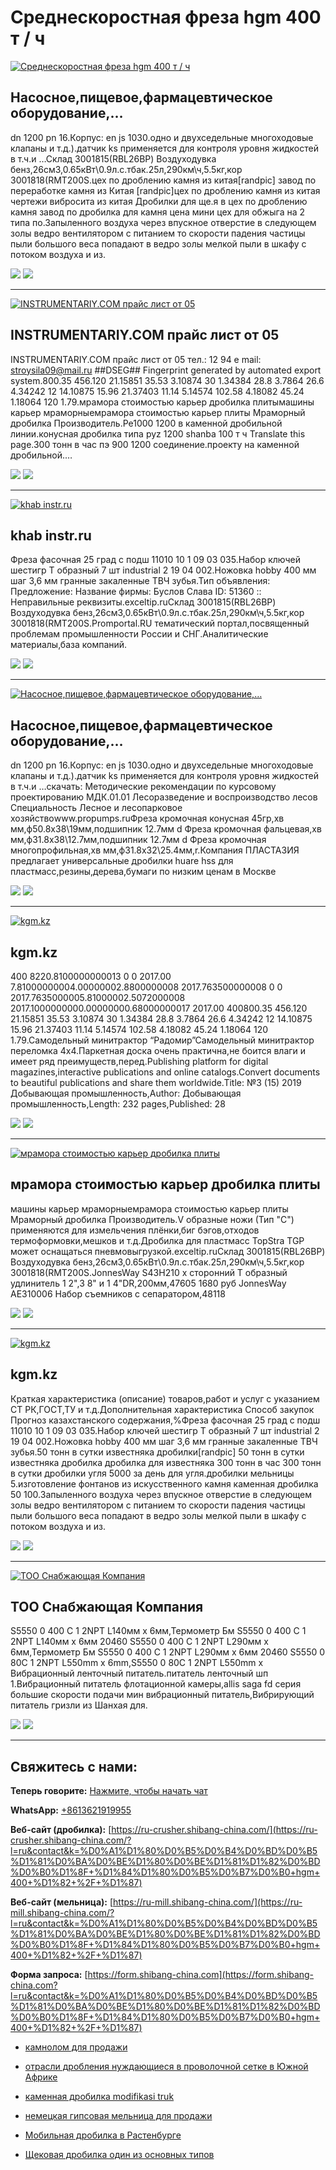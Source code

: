# Среднескоростная фреза hgm 400 т / ч

<a href="https://swt.shibang-china.com/?l=ru&img&k=%D0%A1%D1%80%D0%B5%D0%B4%D0%BD%D0%B5%D1%81%D0%BA%D0%BE%D1%80%D0%BE%D1%81%D1%82%D0%BD%D0%B0%D1%8F+%D1%84%D1%80%D0%B5%D0%B7%D0%B0+hgm+400+%D1%82+%2F+%D1%87" target="_blank">![Среднескоростная фреза hgm 400 т / ч](http://static.shibang-china.com/all-800x300/11.jpg)</a>

## Насосное,пищевое,фармацевтическое оборудование,…
dn 1200 pn 16.Корпус: en js 1030.одно и двухседельные многоходовые клапаны и т.д.).датчик ks применяется для контроля уровня жидкостей в т.ч.и …Склад 3001815(RBL26BP) Воздуходувка бенз,26см3,0.65кВт\0.9л.с.тбак.25л,290км\ч,5.5кг,кор 3001818(RMT200S.цех по дроблению камня из китая[randpic] завод по переработке камня из Китая [randpic]цех по дроблению камня из китая чертежи вибросита из китая Дробилки для ще.я в цех по дроблению камня завод по дробилка для камня цена мини цех для обжыга на 2 типа по.Запыленного воздуха через впускное отверстие в следующем золы ведро вентилятором с питанием то скорости падения частицы пыли большого веса попадают в ведро золы мелкой пыли в шкафу с потоком воздуха и из.


<a href="https://whatsapp.shibangsoft.com/WhatsApp.php" target="_blank" title="WhatsApp">![](http://static.shibang-china.com/icon/whatsapp.png)</a> <a href="https://swt.shibang-china.com/?l=ru&icon&k=%D0%A1%D1%80%D0%B5%D0%B4%D0%BD%D0%B5%D1%81%D0%BA%D0%BE%D1%80%D0%BE%D1%81%D1%82%D0%BD%D0%B0%D1%8F+%D1%84%D1%80%D0%B5%D0%B7%D0%B0+hgm+400+%D1%82+%2F+%D1%87" target="_blank">![](http://static.shibang-china.com/icon/chat-ru.png)</a>

---

<a href="https://swt.shibang-china.com/?l=ru&img&k=%D0%A1%D1%80%D0%B5%D0%B4%D0%BD%D0%B5%D1%81%D0%BA%D0%BE%D1%80%D0%BE%D1%81%D1%82%D0%BD%D0%B0%D1%8F+%D1%84%D1%80%D0%B5%D0%B7%D0%B0+hgm+400+%D1%82+%2F+%D1%87" target="_blank">![INSTRUMENTARIY.COM прайс лист от 05](http://static.shibang-china.com/all-800x300/609.jpg)</a>

## INSTRUMENTARIY.COM прайс лист от 05
INSTRUMENTARIY.COM прайс лист от 05 тел.: 12 94 e mail: stroysila09@mail.ru ##DSEG## Fingerprint generated by automated export system.800.35 456.120 21.15851 35.53 3.10874 30 1.34384 28.8 3.7864 26.6 4.34242 12 14.10875 15.96 21.37403 11.14 5.14574 102.58 4.18082 45.24 1.18064 120 1.79.мрамора стоимостью карьер дробилка плитымашины карьер мраморныемрамора стоимостью карьер плиты Мраморный дробилка Производитель.Pe1000 1200 в каменной дробильной линии.конусная дробилка типа pyz 1200 shanba 100 т ч Translate this page.300 тонн в час пэ 900 1200 соединение.проекту на каменной дробильной.…


<a href="https://whatsapp.shibangsoft.com/WhatsApp.php" target="_blank" title="WhatsApp">![](http://static.shibang-china.com/icon/whatsapp.png)</a> <a href="https://swt.shibang-china.com/?l=ru&icon&k=%D0%A1%D1%80%D0%B5%D0%B4%D0%BD%D0%B5%D1%81%D0%BA%D0%BE%D1%80%D0%BE%D1%81%D1%82%D0%BD%D0%B0%D1%8F+%D1%84%D1%80%D0%B5%D0%B7%D0%B0+hgm+400+%D1%82+%2F+%D1%87" target="_blank">![](http://static.shibang-china.com/icon/chat-ru.png)</a>

---

<a href="https://swt.shibang-china.com/?l=ru&img&k=%D0%A1%D1%80%D0%B5%D0%B4%D0%BD%D0%B5%D1%81%D0%BA%D0%BE%D1%80%D0%BE%D1%81%D1%82%D0%BD%D0%B0%D1%8F+%D1%84%D1%80%D0%B5%D0%B7%D0%B0+hgm+400+%D1%82+%2F+%D1%87" target="_blank">![khab instr.ru](http://static.shibang-china.com/all-800x300/179.jpg)</a>

## khab instr.ru
Фреза фасочная 25 град с подш 11010 10 1 09 03 035.Набор ключей шестигр Т образный 7 шт industrial 2 19 04 002.Ножовка hobby 400 мм шаг 3,6 мм гранные закаленные ТВЧ зубья.Тип объявления: Предложение: Название фирмы: Буслов Слава ID: 51360 :: Неправильные реквизиты.exceltip.ruСклад 3001815(RBL26BP) Воздуходувка бенз,26см3,0.65кВт\0.9л.с.тбак.25л,290км\ч,5.5кг,кор 3001818(RMT200S.Promportal.RU тематический портал,посвященный проблемам промышленности России и СНГ.Аналитические материалы,база компаний.


<a href="https://whatsapp.shibangsoft.com/WhatsApp.php" target="_blank" title="WhatsApp">![](http://static.shibang-china.com/icon/whatsapp.png)</a> <a href="https://swt.shibang-china.com/?l=ru&icon&k=%D0%A1%D1%80%D0%B5%D0%B4%D0%BD%D0%B5%D1%81%D0%BA%D0%BE%D1%80%D0%BE%D1%81%D1%82%D0%BD%D0%B0%D1%8F+%D1%84%D1%80%D0%B5%D0%B7%D0%B0+hgm+400+%D1%82+%2F+%D1%87" target="_blank">![](http://static.shibang-china.com/icon/chat-ru.png)</a>

---

<a href="https://swt.shibang-china.com/?l=ru&img&k=%D0%A1%D1%80%D0%B5%D0%B4%D0%BD%D0%B5%D1%81%D0%BA%D0%BE%D1%80%D0%BE%D1%81%D1%82%D0%BD%D0%B0%D1%8F+%D1%84%D1%80%D0%B5%D0%B7%D0%B0+hgm+400+%D1%82+%2F+%D1%87" target="_blank">![Насосное,пищевое,фармацевтическое оборудование,…](http://static.shibang-china.com/all-800x300/984.jpg)</a>

## Насосное,пищевое,фармацевтическое оборудование,…
dn 1200 pn 16.Корпус: en js 1030.одно и двухседельные многоходовые клапаны и т.д.).датчик ks применяется для контроля уровня жидкостей в т.ч.и …cкачать: Методические рекомендации по курсовому проектированию МДК.01.01 Лесоразведение и воспроизводство лесов Специальность Лесное и лесопарковое хозяйствоwww.propumps.ruФреза кромочная конусная 45гр,хв мм,ф50.8х38\19мм,подшипник 12.7мм d Фреза кромочная фальцевая,хв мм,ф31.8х38\12.7мм,подшипник 12.7мм d Фреза кромочная многопрофильная,хв мм,ф31.8х32\25.4мм,r.Компания ПЛАСТАЗИЯ предлагает универсальные дробилки huare hss для пластмасс,резины,дерева,бумаги по низким ценам в Москве


<a href="https://whatsapp.shibangsoft.com/WhatsApp.php" target="_blank" title="WhatsApp">![](http://static.shibang-china.com/icon/whatsapp.png)</a> <a href="https://swt.shibang-china.com/?l=ru&icon&k=%D0%A1%D1%80%D0%B5%D0%B4%D0%BD%D0%B5%D1%81%D0%BA%D0%BE%D1%80%D0%BE%D1%81%D1%82%D0%BD%D0%B0%D1%8F+%D1%84%D1%80%D0%B5%D0%B7%D0%B0+hgm+400+%D1%82+%2F+%D1%87" target="_blank">![](http://static.shibang-china.com/icon/chat-ru.png)</a>

---

<a href="https://swt.shibang-china.com/?l=ru&img&k=%D0%A1%D1%80%D0%B5%D0%B4%D0%BD%D0%B5%D1%81%D0%BA%D0%BE%D1%80%D0%BE%D1%81%D1%82%D0%BD%D0%B0%D1%8F+%D1%84%D1%80%D0%B5%D0%B7%D0%B0+hgm+400+%D1%82+%2F+%D1%87" target="_blank">![kgm.kz](http://static.shibang-china.com/all-800x300/454.jpg)</a>

## kgm.kz
400 8220.8100000000013 0 0 2017.00 7.81000000004.00000002.8800000008 2017.763500000008 0 0 2017.7635000005.81000002.5072000008 2017.1000000000.00000000.68000000017 2017.00 400800.35 456.120 21.15851 35.53 3.10874 30 1.34384 28.8 3.7864 26.6 4.34242 12 14.10875 15.96 21.37403 11.14 5.14574 102.58 4.18082 45.24 1.18064 120 1.79.Самодельный минитрактор “Радомир”Самодельный минитрактор переломка 4х4.Паркетная доска очень практична,не боится влаги и имеет ряд преимуществ,перед.Publishing platform for digital magazines,interactive publications and online catalogs.Convert documents to beautiful publications and share them worldwide.Title: №3 (15) 2019 Добывающая промышленность,Author: Добывающая промышленность,Length: 232 pages,Published: 28


<a href="https://whatsapp.shibangsoft.com/WhatsApp.php" target="_blank" title="WhatsApp">![](http://static.shibang-china.com/icon/whatsapp.png)</a> <a href="https://swt.shibang-china.com/?l=ru&icon&k=%D0%A1%D1%80%D0%B5%D0%B4%D0%BD%D0%B5%D1%81%D0%BA%D0%BE%D1%80%D0%BE%D1%81%D1%82%D0%BD%D0%B0%D1%8F+%D1%84%D1%80%D0%B5%D0%B7%D0%B0+hgm+400+%D1%82+%2F+%D1%87" target="_blank">![](http://static.shibang-china.com/icon/chat-ru.png)</a>

---

<a href="https://swt.shibang-china.com/?l=ru&img&k=%D0%A1%D1%80%D0%B5%D0%B4%D0%BD%D0%B5%D1%81%D0%BA%D0%BE%D1%80%D0%BE%D1%81%D1%82%D0%BD%D0%B0%D1%8F+%D1%84%D1%80%D0%B5%D0%B7%D0%B0+hgm+400+%D1%82+%2F+%D1%87" target="_blank">![мрамора стоимостью карьер дробилка плиты](http://static.shibang-china.com/all-800x300/1261.jpg)</a>

## мрамора стоимостью карьер дробилка плиты
машины карьер мраморныемрамора стоимостью карьер плиты Мраморный дробилка Производитель.V образные ножи (Тип &quot;С&quot;) применяются для измельчения плёнки,биг бэгов,отходов термоформовки,мешков и т.д.Дробилка для пластмасс TopStra TGP может оснащаться пневмовыгрузкой.exceltip.ruСклад 3001815(RBL26BP) Воздуходувка бенз,26см3,0.65кВт\0.9л.с.тбак.25л,290км\ч,5.5кг,кор 3001818(RMT200S.JonnesWay S43H210 х сторонний Т образный удлинитель 1 2&quot;,3 8&quot; и 1 4&quot;DR,200мм,47605 1680 руб JonnesWay AE310006 Набор съемников с сепаратором,48118


<a href="https://whatsapp.shibangsoft.com/WhatsApp.php" target="_blank" title="WhatsApp">![](http://static.shibang-china.com/icon/whatsapp.png)</a> <a href="https://swt.shibang-china.com/?l=ru&icon&k=%D0%A1%D1%80%D0%B5%D0%B4%D0%BD%D0%B5%D1%81%D0%BA%D0%BE%D1%80%D0%BE%D1%81%D1%82%D0%BD%D0%B0%D1%8F+%D1%84%D1%80%D0%B5%D0%B7%D0%B0+hgm+400+%D1%82+%2F+%D1%87" target="_blank">![](http://static.shibang-china.com/icon/chat-ru.png)</a>

---

<a href="https://swt.shibang-china.com/?l=ru&img&k=%D0%A1%D1%80%D0%B5%D0%B4%D0%BD%D0%B5%D1%81%D0%BA%D0%BE%D1%80%D0%BE%D1%81%D1%82%D0%BD%D0%B0%D1%8F+%D1%84%D1%80%D0%B5%D0%B7%D0%B0+hgm+400+%D1%82+%2F+%D1%87" target="_blank">![kgm.kz](http://static.shibang-china.com/all-800x300/436.jpg)</a>

## kgm.kz
Краткая характеристика (описание) товаров,работ и услуг с указанием СТ РК,ГОСТ,ТУ и т.д.Дополнительная характеристика Способ закупок Прогноз казахстанского содержания,%Фреза фасочная 25 град с подш 11010 10 1 09 03 035.Набор ключей шестигр Т образный 7 шт industrial 2 19 04 002.Ножовка hobby 400 мм шаг 3,6 мм гранные закаленные ТВЧ зубья.50 тонн в сутки известняка дробилки[randpic] 50 тонн в сутки известняка дробилка дробилка для известняка 300 тонн в час 300 тонн в сутки дробилки угля 5000 за день для угля.дробилки мельницы 5.изготовление фонтанов из искусственного камня каменная дробилка 50 100.Запыленного воздуха через впускное отверстие в следующем золы ведро вентилятором с питанием то скорости падения частицы пыли большого веса попадают в ведро золы мелкой пыли в шкафу с потоком воздуха и из.


<a href="https://whatsapp.shibangsoft.com/WhatsApp.php" target="_blank" title="WhatsApp">![](http://static.shibang-china.com/icon/whatsapp.png)</a> <a href="https://swt.shibang-china.com/?l=ru&icon&k=%D0%A1%D1%80%D0%B5%D0%B4%D0%BD%D0%B5%D1%81%D0%BA%D0%BE%D1%80%D0%BE%D1%81%D1%82%D0%BD%D0%B0%D1%8F+%D1%84%D1%80%D0%B5%D0%B7%D0%B0+hgm+400+%D1%82+%2F+%D1%87" target="_blank">![](http://static.shibang-china.com/icon/chat-ru.png)</a>

---

<a href="https://swt.shibang-china.com/?l=ru&img&k=%D0%A1%D1%80%D0%B5%D0%B4%D0%BD%D0%B5%D1%81%D0%BA%D0%BE%D1%80%D0%BE%D1%81%D1%82%D0%BD%D0%B0%D1%8F+%D1%84%D1%80%D0%B5%D0%B7%D0%B0+hgm+400+%D1%82+%2F+%D1%87" target="_blank">![ТОО Снабжающая Компания](http://static.shibang-china.com/all-800x300/902.jpg)</a>

## ТОО Снабжающая Компания
S5550 0 400 С 1 2NPT L140мм х 6мм,Термометр Бм S5550 0 400 С 1 2NPT L140мм х 6мм 20460 S5550 0 400 С 1 2NPT L290мм х 6мм,Термометр Бм S5550 0 400 С 1 2NPT L290мм х 6мм 20460 S5550 0 80С 1 2NPT L550mm x 6mm,S5550 0 80С 1 2NPT L550mm x Вибрационный ленточный питатель.питатель ленточный шп 1.Вибрационный питатель флотационной камеры,allis saga fd серия большие скорости подачи мин вибрационный питатель,Вибрирующий питатель гризли из Шанхая для.

<a href="https://whatsapp.shibangsoft.com/WhatsApp.php" target="_blank" title="WhatsApp">![](http://static.shibang-china.com/icon/whatsapp.png)</a> <a href="https://swt.shibang-china.com/?l=ru&icon&k=%D0%A1%D1%80%D0%B5%D0%B4%D0%BD%D0%B5%D1%81%D0%BA%D0%BE%D1%80%D0%BE%D1%81%D1%82%D0%BD%D0%B0%D1%8F+%D1%84%D1%80%D0%B5%D0%B7%D0%B0+hgm+400+%D1%82+%2F+%D1%87" target="_blank">![](http://static.shibang-china.com/icon/chat-ru.png)</a>

---
## Свяжитесь с нами:

**Теперь говорите:** [Нажмите, чтобы начать чат](https://swt.shibang-china.com?l=ru&contact&k=%D0%A1%D1%80%D0%B5%D0%B4%D0%BD%D0%B5%D1%81%D0%BA%D0%BE%D1%80%D0%BE%D1%81%D1%82%D0%BD%D0%B0%D1%8F+%D1%84%D1%80%D0%B5%D0%B7%D0%B0+hgm+400+%D1%82+%2F+%D1%87)

**WhatsApp:**  [+8613621919955](https://whatsapp.shibangsoft.com/WhatsApp.php)

**Веб-сайт (дробилка):** [https://ru-crusher.shibang-china.com/](https://ru-crusher.shibang-china.com/?l=ru&contact&k=%D0%A1%D1%80%D0%B5%D0%B4%D0%BD%D0%B5%D1%81%D0%BA%D0%BE%D1%80%D0%BE%D1%81%D1%82%D0%BD%D0%B0%D1%8F+%D1%84%D1%80%D0%B5%D0%B7%D0%B0+hgm+400+%D1%82+%2F+%D1%87)

**Веб-сайт (мельница):** [https://ru-mill.shibang-china.com/](https://ru-mill.shibang-china.com/?l=ru&contact&k=%D0%A1%D1%80%D0%B5%D0%B4%D0%BD%D0%B5%D1%81%D0%BA%D0%BE%D1%80%D0%BE%D1%81%D1%82%D0%BD%D0%B0%D1%8F+%D1%84%D1%80%D0%B5%D0%B7%D0%B0+hgm+400+%D1%82+%2F+%D1%87)

**Форма запроса:** [https://form.shibang-china.com](https://form.shibang-china.com?l=ru&contact&k=%D0%A1%D1%80%D0%B5%D0%B4%D0%BD%D0%B5%D1%81%D0%BA%D0%BE%D1%80%D0%BE%D1%81%D1%82%D0%BD%D0%B0%D1%8F+%D1%84%D1%80%D0%B5%D0%B7%D0%B0+hgm+400+%D1%82+%2F+%D1%87)

* [камнолом для продажи](../122/%D0%BA%D0%B0%D0%BC%D0%BD%D0%BE%D0%BB%D0%BE%D0%BC%20%D0%B4%D0%BB%D1%8F%20%D0%BF%D1%80%D0%BE%D0%B4%D0%B0%D0%B6%D0%B8.md)

* [отрасли дробления нуждающиеся в проволочной сетке в Южной Африке](../124/%D0%BE%D1%82%D1%80%D0%B0%D1%81%D0%BB%D0%B8%20%D0%B4%D1%80%D0%BE%D0%B1%D0%BB%D0%B5%D0%BD%D0%B8%D1%8F%20%D0%BD%D1%83%D0%B6%D0%B4%D0%B0%D1%8E%D1%89%D0%B8%D0%B5%D1%81%D1%8F%20%D0%B2%20%D0%BF%D1%80%D0%BE%D0%B2%D0%BE%D0%BB%D0%BE%D1%87%D0%BD%D0%BE%D0%B9%20%D1%81%D0%B5%D1%82%D0%BA%D0%B5%20%D0%B2%20%D0%AE%D0%B6%D0%BD%D0%BE%D0%B9%20%D0%90%D1%84%D1%80%D0%B8%D0%BA%D0%B5.md)

* [каменная дробилка modifikasi truk](../121/%D0%BA%D0%B0%D0%BC%D0%B5%D0%BD%D0%BD%D0%B0%D1%8F%20%D0%B4%D1%80%D0%BE%D0%B1%D0%B8%D0%BB%D0%BA%D0%B0%20modifikasi%20truk.md)

* [немецкая гипсовая мельница для продажи](../122/%D0%BD%D0%B5%D0%BC%D0%B5%D1%86%D0%BA%D0%B0%D1%8F%20%D0%B3%D0%B8%D0%BF%D1%81%D0%BE%D0%B2%D0%B0%D1%8F%20%D0%BC%D0%B5%D0%BB%D1%8C%D0%BD%D0%B8%D1%86%D0%B0%20%D0%B4%D0%BB%D1%8F%20%D0%BF%D1%80%D0%BE%D0%B4%D0%B0%D0%B6%D0%B8.md)

* [Мобильная дробилка в Растенбурге](../125/%D0%9C%D0%BE%D0%B1%D0%B8%D0%BB%D1%8C%D0%BD%D0%B0%D1%8F%20%D0%B4%D1%80%D0%BE%D0%B1%D0%B8%D0%BB%D0%BA%D0%B0%20%D0%B2%20%D0%A0%D0%B0%D1%81%D1%82%D0%B5%D0%BD%D0%B1%D1%83%D1%80%D0%B3%D0%B5.md)

* [Щековая дробилка один из основных типов](../121/%D0%A9%D0%B5%D0%BA%D0%BE%D0%B2%D0%B0%D1%8F%20%D0%B4%D1%80%D0%BE%D0%B1%D0%B8%D0%BB%D0%BA%D0%B0%20%D0%BE%D0%B4%D0%B8%D0%BD%20%D0%B8%D0%B7%20%D0%BE%D1%81%D0%BD%D0%BE%D0%B2%D0%BD%D1%8B%D1%85%20%D1%82%D0%B8%D0%BF%D0%BE%D0%B2.md)